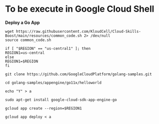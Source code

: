 # **To be execute in Google Cloud Shell**

**Deploy a Go App**

    wget https://raw.githubusercontent.com/KloudCell/Cloud-Skills-Boost/main/resources/common_code.sh 2> /dev/null
    source common_code.sh

    if [ "$REGION" == "us-central1" ]; then
    REGION1=us-central
    else
    REGION1=$REGION
    fi

    git clone https://github.com/GoogleCloudPlatform/golang-samples.git

    cd golang-samples/appengine/go11x/helloworld

    echo "Y" > a

    sudo apt-get install google-cloud-sdk-app-engine-go

    gcloud app create --region=$REGION1

    gcloud app deploy < a
